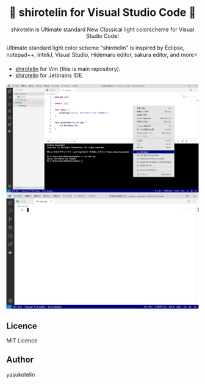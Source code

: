 <h1 align="center">🎉 shirotelin for Visual Studio Code 🎉</h1>

<p align="center">shirotelin is Ultimate standard New Classical light colorscheme for Visual Studio Code!</p>

Ultimate standard light color scheme "shirotelin" is inspired by Eclipse, notepad++, InteliJ, Visual Studio, Hidemaru editor, sakura editor, and more⚡

- [shirotelin](https://github.com/yasukotelin/shirotelin) for Vim (this is main repository).
- [shirotelin](https://github.com/yasukotelin/shirotelin-intellij) for Jetbrains IDE.

<img src="./images/shirotelin-vscode.png" alt="shirotelin for vscode">

<img src="./images/shirotelin-vscode-demo.gif" alt="shirotelin for vscode demo gif">

## Licence

MIT Licence

## Author

yasukotelin
